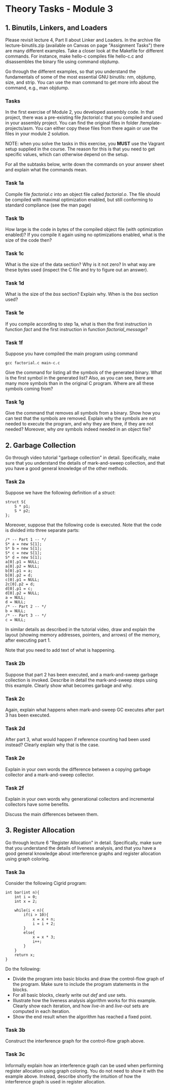 # Theory Tasks - Module 3

## 1. Binutils, Linkers, and Loaders

Please revisit lecture 4, Part II about Linker and Loaders. In the archive file lecture-binutils.zip (available on Canvas on page "Assignment Tasks") there are many different examples. Take a closer look at the Makefile for different commands. For instance, make hello-c compiles file hello-c.c and disassembles the binary file using command objdump.

Go through the different examples, so that you understand the fundamentals of some of the most essential GNU binutils: nm, objdump, size, and strip. You can use the man command to get more info about the command, e.g., man objdump.

### Tasks

In the first exercise of Module 2, you developed assembly code. In that project, there was a pre-existing file
*factorial.c* that you compiled and used in your assembly project. You can find the original files in folder
/template-projects/asm. You can either copy these files from there again or use the files in your
module 2 solution.

NOTE: when you solve the tasks in this exercise, you **MUST** use the Vagrant setup supplied in the course.
The reason for this is that you need to get specific values, which can otherwise depend on the setup.

For all the subtasks below, write down the commands on your answer sheet and explain what the commands
mean.

### Task 1a
Compile file *factorial.c* into an object file called *factorial.o*. The file should be compiled with
maximal optimization enabled, but still conforming to standard compliance (see the man page)

### Task 1b
How large is the code in bytes of the compiled object file (with optimization enabled)? If you compile it again using no optimizations enabled, what is the size of the code then?

### Task 1c
What is the size of the data section? Why is it not zero? In what way are these bytes used (inspect the C file and try to figure out an answer).

### Task 1d
What is the size of the *bss* section? Explain why. When is the *bss* section used?

### Task 1e
If you compile according to step 1a, what is then the first instruction in function *fact* and the first instruction
in function *factorial_message*?

### Task 1f
Suppose you have compiled the main program using command 

    gcc factorial.c main-c.c     
Give the command for listing all the symbols of the generated binary. What is the first symbol in the generated list?
Also, as you can see, there are many more symbols than in the original C program. Where are all these
symbols coming from?

### Task 1g
Give the command that removes all symbols from a binary. Show how you can test that the symbols are
removed. Explain why the symbols are not needed to execute the program, and why they are there, if they are
not needed? Moreover, why *are* symbols indeed needed in an object file?

## 2. Garbage Collection

Go through video tutorial "garbage collection" in detail. Specifically, make sure that you understand the
details of mark-and-sweep collection, and that you have a good general knowledge of the other methods.

### Task 2a
Suppose we have the following definition of a *struct*:

    struct S{
        S * p1;
        S * p2;
    };
Moreover, suppose that the following code is executed. Note that the code is divided into three separate parts:

    /* -- Part 1 -- */
    S* a = new S[1];
    S* b = new S[1];
    S* c = new S[1];
    S* d = new S[1];
    a[0].p1 = NULL;
    a[0].p2 = NULL;
    b[0].p1 = a;
    b[0].p2 = d;
    c[0].p1 = NULL;
    2c[0].p2 = d;
    d[0].p1 = c;
    d[0].p2 = NULL;
    a = NULL;
    d = NULL;
    /* -- Part 2 -- */
    b = NULL;
    /* -- Part 3 -- */
    c = NULL;
In similar details as described in the tutorial video, draw and explain the layout (showing memory addresses,
pointers, and arrows) of the memory, after executing part 1.

Note that you need to add text of what is happening.

### Task 2b
Suppose that part 2 has been executed, and a mark-and-sweep garbage collection is invoked. Describe in detail the mark-and-sweep steps using this example. Clearly show what becomes garbage and why.

### Task 2c
Again, explain what happens when mark-and-sweep GC executes after part 3 has been executed.

### Task 2d
After part 3, what would happen if reference counting had been used instead? Clearly explain why that is the case.

### Task 2e
Explain in your own words the difference between a copying garbage collector and a mark-and-sweep collector.

### Task 2f
Explain in your own words why generational collectors and incremental collectors have some benefits.

Discuss the main differences between them.

## 3. Register Allocation
Go through lecture 6 "Register Allocation" in detail. Specifically, make sure that you understand the details of
liveness analysis, and that you have a good general knowledge about interference graphs and register allocation using graph coloring.

### Task 3a
Consider the following Cigrid program:

    int bar(int n){
        int i = 0;
        int x = 2;

        while(i < n){
            if(i > 10){
                x = x + n;
                i = i + 2;
            }
            else{
                x = x * 3;
                i++;
            }
        }
        return x;
    }
Do the following:
- Divide the program into basic blocks and draw the control-flow graph of the program. Make sure to include the program statements in the blocks.
- For all basic blocks, clearly write out *def* and *use* sets.
- Illustrate how the liveness analysis algorithm works for this example. Clearly show each iteration, and how *live-in* and *live-out* sets are computed in each iteration.
- Show the end result when the algorithm has reached a fixed point.

### Task 3b
Construct the interference graph for the control-flow graph above.

### Task 3c
Informally explain how an interference graph can be used when performing register allocation using graph coloring. You do not need to show it with the example above. Instead, describe shortly the intuition of how the interference graph is used in register allocation.